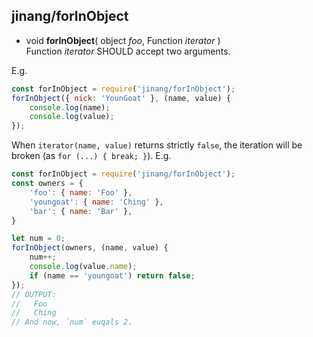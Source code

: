 ##	jinang/forInObject

*   void __forInObject__( object *foo*, Function *iterator* )  
    Function *iterator* SHOULD accept two arguments. 
    
E.g. 
```javascript
const forInObject = require('jinang/forInObject');
forInObject({ nick: 'YounGoat' }, (name, value) {
    console.log(name);
    console.log(value);
});
```

When `iterator(name, value)` returns strictly `false`, the iteration will be broken (as `for (...) { break; }`). E.g.
```javascript
const forInObject = require('jinang/forInObject');
const owners = {
    'foo': { name: 'Foo' },
    'youngoat': { name: 'Ching' },
    'bar': { name: 'Bar' },
}

let num = 0;
forInObject(owners, (name, value) {
    num++;
    console.log(value.name);
    if (name == 'youngoat') return false;
});
// OUTPUT:
//   Foo
//   Ching
// And now, `num` euqals 2.
